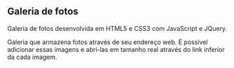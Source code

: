 ## Galeria de fotos

Galeria de fotos desenvolvida em HTML5 e CSS3 com JavaScript e JQuery.

Galeria que armazena fotos através de seu endereço web. É possível adicionar
essas imagens e abrí-las em tamanho real através do link inferior da cada imagem.